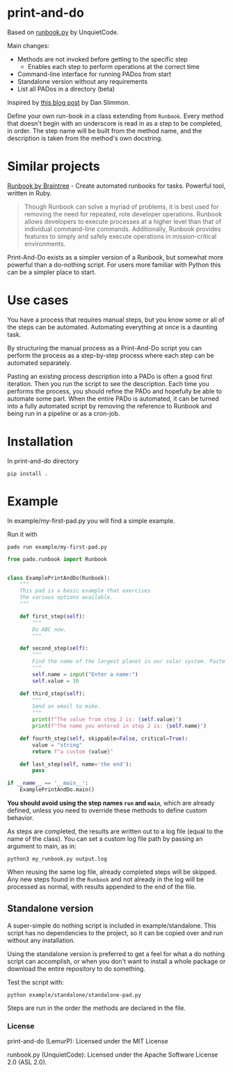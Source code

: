 # print-and-do

Based on [runbook.py](https://github.com/UnquietCode/runbook.py) by UnquietCode.

Main changes: 
* Methods are not invoked before getting to the specific step
  * Enables each step to perform operations at the correct time
* Command-line interface for running PADos from start
* Standalone version without any requirements
* List all PADos in a directory (beta)

Inspired by [this blog post](https://blog.danslimmon.com/2019/07/15/do-nothing-scripting-the-key-to-gradual-automation)
by Dan Slimmon.

Define your own run-book in a class extending from `Runbook`. Every method that
doesn't begin with an underscore is read in as a step to be completed, in order.
The step name will be built from the method name, and the description is taken from the method's own docstring.

# Similar projects
[Runbook by Braintree](https://github.com/braintree/runbook) - Create automated runbooks for tasks. Powerful tool, written in Ruby.

>Though Runbook can solve a myriad of problems, it is best used for removing the need for repeated, rote developer operations. Runbook allows developers to execute processes at a higher level than that of individual command-line commands. Additionally, Runbook provides features to simply and safely execute operations in mission-critical environments.

Print-And-Do exists as a simpler version of a Runbook, but somewhat more powerful than a do-nothing script. For users more familiar with Python this can be a simpler place to start.

# Use cases
You have a process that requires manual steps, but you know some or all of the steps can be automated. Automating everything at once is a daunting task.

By structuring the manual process as a Print-And-Do script you can perform the process as a step-by-step process where each step can be automated separately.

Pasting an existing process description into a PADo is often a good first iteration. Then you run the script to see the description. Each time you performs the process, you should refine the PADo and hopefully be able to automate some part. When the entire PADo is automated, it can be turned into a fully automated script by removing the reference to Runbook and being run in a pipeline or as a cron-job.

# Installation

In print-and-do directory
```
pip install .
```


# Example 
In example/my-first-pad.py you will find a simple example.

Run it with 

```
pado run example/my-first-pad.py
```

```python
from pado.runbook import Runbook


class ExamplePrintAndDo(Runbook):
    """
    This pad is a basic example that exercises
    the various options available.
    """

    def first_step(self):
        """
        Do ABC now.
        """

    def second_step(self):
        """
        Find the name of the largest planet in our solar system. Paste it here
        """
        self.name = input("Enter a name:")
        self.value = 10

    def third_step(self):
        """
        Send an email to mike.
        """
        print(f"The value from step 2 is: {self.value}")
        print(f"The name you entered in step 2 is: {self.name}")

    def fourth_step(self, skippable=False, critical=True):
        value = "string"
        return f"a custom {value}"

    def last_step(self, name='the end'):
        pass

if __name__ == '__main__':
    ExamplePrintAndDo.main()
```

<!-- Every `Runbook` object comes with a default main method that you can use to execute the script. -->

<!-- The run-book object can also be instantiated and run directly. -->

<!-- ```python
book = CustomRunbook(file_path="path/to/file")
book.run()
``` -->

**You should avoid using the step names `run` and `main`**, which are already defined, unless you need to override these methods to define custom behavior.

As steps are completed, the results are written out to a log file (equal to the name of the class). You can set a custom log file path by passing
an argument to main, as in:

```
python3 my_runbook.py output.log
```

When reusing the same log file, already completed steps will be skipped. Any new steps found in the `Runbook`
and not already in the log will be processed as normal, with results appended to the end of the file.


## Standalone version

A super-simple do nothing script is included in example/standalone.
This script has no dependencies to the project, so it can be copied over and run without any installation.

Using the standalone version is preferred to get a feel for what a do nothing script can accomplish, or when you don't want to install a whole package or download the entire repository to do something.

Test the script with:
```
python example/standalone/standalone-pad.py
```
Steps are run in the order the methods are declared in the file.

### License

print-and-do (LemurP): Licensed under the MIT License

runbook.py (UnquietCode): Licensed under the Apache Software License 2.0 (ASL 2.0).